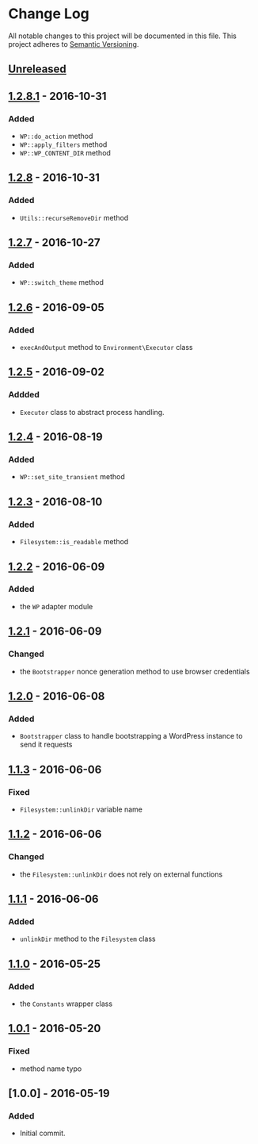 # Change Log
All notable changes to this project will be documented in this file.
This project adheres to [Semantic Versioning](http://semver.org/).

## [Unreleased][unreleased]

## [1.2.8.1] - 2016-10-31
### Added
- `WP::do_action` method
- `WP::apply_filters` method
- `WP::WP_CONTENT_DIR` method

## [1.2.8] - 2016-10-31
### Added
- `Utils::recurseRemoveDir` method

## [1.2.7] - 2016-10-27
### Added
- `WP::switch_theme` method

## [1.2.6] - 2016-09-05
### Added
- `execAndOutput` method to `Environment\Executor` class

## [1.2.5] - 2016-09-02
### Addded
- `Executor` class to abstract process handling.

## [1.2.4] - 2016-08-19
### Added
- `WP::set_site_transient` method

## [1.2.3] - 2016-08-10
### Added
- `Filesystem::is_readable` method

## [1.2.2] - 2016-06-09
### Added
- the `WP` adapter module

## [1.2.1] - 2016-06-09
### Changed
- the `Bootstrapper` nonce generation method to use browser credentials

## [1.2.0] - 2016-06-08
### Added
- `Bootstrapper`  class to handle bootstrapping a WordPress instance to send it requests

## [1.1.3] - 2016-06-06
### Fixed
- `Filesystem::unlinkDir` variable name

## [1.1.2] - 2016-06-06
### Changed
- the `Filesystem::unlinkDir` does not rely on external functions

## [1.1.1] - 2016-06-06
### Added
- `unlinkDir` method to the `Filesystem` class

## [1.1.0] - 2016-05-25
### Added
- the `Constants` wrapper class

## [1.0.1] - 2016-05-20
### Fixed
- method name typo

## [1.0.0] - 2016-05-19
### Added
- Initial commit.

[unreleased]: https://github.com/lucatume/wp-browser-commons/compare/1.2.8.1...HEAD
[1.2.8.1]: https://github.com/lucatume/wp-browser-commons/compare/1.2.8...1.2.8.1
[1.2.8]: https://github.com/lucatume/wp-browser-commons/compare/1.2.7...1.2.8
[1.2.7]: https://github.com/lucatume/wp-browser-commons/compare/1.2.6...1.2.7
[1.2.6]: https://github.com/lucatume/wp-browser-commons/compare/1.2.5...1.2.6
[1.2.5]: https://github.com/lucatume/wp-browser-commons/compare/1.2.4...1.2.5
[1.2.4]: https://github.com/lucatume/wp-browser-commons/compare/1.2.3...1.2.4
[1.2.3]: https://github.com/lucatume/wp-browser-commons/compare/1.2.2...1.2.3
[1.2.2]: https://github.com/lucatume/wp-browser-commons/compare/1.2.1...1.2.2
[1.2.1]: https://github.com/lucatume/wp-browser-commons/compare/1.2.0...1.2.1
[1.2.0]: https://github.com/lucatume/wp-browser-commons/compare/1.1.3...1.2.0
[1.1.3]: https://github.com/lucatume/wp-browser-commons/compare/1.1.2...1.1.3
[1.1.2]: https://github.com/lucatume/wp-browser-commons/compare/1.1.1...1.1.2
[1.1.1]: https://github.com/lucatume/wp-browser-commons/compare/1.1.0...1.1.1
[1.1.0]: https://github.com/lucatume/wp-browser-commons/compare/1.0.1...1.1.0
[1.0.1]: https://github.com/lucatume/wp-browser-commons/compare/1.0.0...1.0.1

